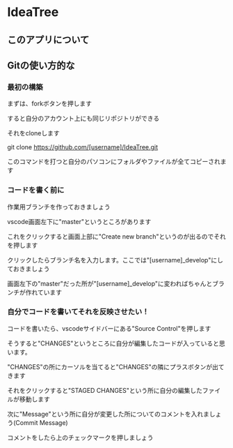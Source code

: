 # IdeaTree

## このアプリについて

## Gitの使い方的な

### 最初の構築
まずは、forkボタンを押します

すると自分のアカウント上にも同じリポジトリができる

それをcloneします

git clone https://github.com/[username]/IdeaTree.git

このコマンドを打つと自分のパソコンにフォルダやファイルが全てコピーされます

### コードを書く前に
作業用ブランチを作っておきましょう

vscode画面左下に"master"というところがあります

これをクリックすると画面上部に"Create new branch"というのが出るのでそれを押します

クリックしたらブランチ名を入力します。ここでは"[username]_develop"にしておきましょう

画面左下の"master"だった所が"[username]_develop"に変わればちゃんとブランチが作れています


### 自分でコードを書いてそれを反映させたい！

コードを書いたら、vscodeサイドバーにある"Source Control"を押します

そうすると"CHANGES"というところに自分が編集したコードが入っていると思います。

"CHANGES"の所にカーソルを当てると"CHANGES"の隣にプラスボタンが出てきます

それをクリックすると"STAGED CHANGES"という所に自分の編集したファイルが移動します

次に"Message"という所に自分が変更した所についてのコメントを入れましょう(Commit Message)

コメントをしたら上のチェックマークを押しましょう


